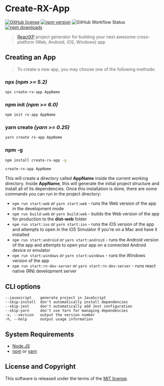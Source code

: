 # Create-RX-App

[![GitHub license](https://img.shields.io/badge/license-MIT-blue.svg?style=flat-square)](https://github.com/a-tarasyuk/create-rx-app/blob/master/LICENSE) [![npm version](https://img.shields.io/npm/v/create-rx-app.svg?style=flat-square)](https://www.npmjs.com/package/create-rx-app) ![GitHub Workflow Status](https://img.shields.io/github/workflow/status/a-tarasyuk/create-rx-app/main?style=flat-square) [![npm downloads](https://img.shields.io/npm/dm/create-rx-app.svg?style=flat-square)](https://www.npmjs.com/package/create-rx-app)

> [ReactXP](https://github.com/Microsoft/reactxp) project generator for building your next awesome cross-platform (Web, Android, iOS, Windows) app

## Creating an App

> To create a new app, you may choose one of the following methods:

### npx _(npm >= **5.2**)_

```sh
npx create-rx-app AppName
```

### npm init _(npm >= **6.0**)_

```sh
npm init rx-app AppName
```

### yarn create _(yarn >= **0.25**)_

```sh
yarn create rx-app AppName
```

### npm -g

```sh
npm install create-rx-app -g

create-rx-app AppName
```

This will create a directory called **AppName** inside the current working directory. Inside **AppName**, this will generate the initial project structure and install all of its dependencies. Once this installation is done, there are some commands you can run in the project directory:

- `npm run start:web` _or_ `yarn start:web` - runs the Web version of the app in the development mode
- `npm run build:web` _or_ `yarn build:web` - builds the Web version of the app for production to the **dist-web** folder
- `npm run start:ios` _or_ `yarn start:ios` - runs the iOS version of the app and attempts to open in the iOS Simulator if you're on a Mac and have it installed
- `npm run start:android` _or_ `yarn start:android` - runs the Android version of the app and attempts to open your app on a connected Android device or emulator
- `npm run start:windows` _or_ `yarn start:windows` - runs the Windows version of the app
- `npm run start:rn-dev-server` _or_ `yarn start:rn-dev-server` - runs react native (RN) development server

## CLI options

```
--javascript    generate project in JavaScript
--skip-install  don't automatically install dependencies
--skip-jest     don't automatically add Jest configuration
--skip-yarn     don't use Yarn for managing dependencies
-v, --version   output the version number
-h, --help      output usage information
```

## System Requirements

- [Node.JS](https://nodejs.org/)
- [npm](https://nodejs.org/en/download/package-manager/) or [yarn](https://yarnpkg.com/lang/en/docs/install/)

## License and Copyright

This software is released under the terms of the [MIT license](https://github.com/a-tarasyuk/create-rx-app/blob/master/LICENSE.md).
